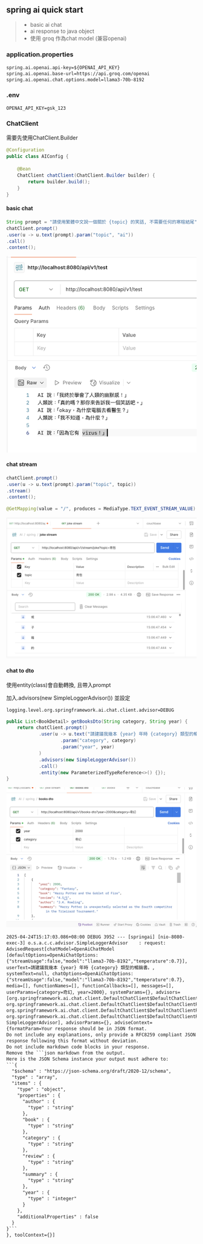 ## spring ai quick start

>- basic ai chat
>- ai response to java object 
>- 使用 groq 作為chat model (兼容openai)


### application.properties
```properties
spring.ai.openai.api-key=${OPENAI_API_KEY}
spring.ai.openai.base-url=https://api.groq.com/openai
spring.ai.openai.chat.options.model=llama3-70b-8192
```

### .env
```
OPENAI_API_KEY=gsk_123
```

### ChatClient
需要先使用ChatClient.Builder
```java
@Configuration
public class AIConfig {

    @Bean
    ChatClient chatClient(ChatClient.Builder builder) {
        return builder.build();
    }
}
```


#### basic chat
```java
String prompt = "請使用繁體中文說一個關於 {topic} 的笑話, 不需要任何的寒暄結尾";
chatClient.prompt()
.user(u -> u.text(prompt).param("topic", "ai"))
.call()
.content();
```

![](src/main/resources/static/chat.png)


#### chat stream
```java
chatClient.prompt()
.user(u -> u.text(prompt).param("topic", topic))
.stream()
.content();
```
```java
@GetMapping(value = "/", produces = MediaType.TEXT_EVENT_STREAM_VALUE)
```
![](src/main/resources/static/chat_stream.png)




#### chat to dto
使用entity(class)會自動轉換, 且帶入prompt

加入.advisors(new SimpleLoggerAdvisor())
並設定
```
logging.level.org.springframework.ai.chat.client.advisor=DEBUG
```
```java
public List<BookDetail> getBooksDto(String category, String year) {
    return chatClient.prompt()
            .user(u -> u.text("請建議我幾本 {year} 年時 {category} 類型的暢銷書。")
                    .param("category", category)
                    .param("year", year)
            )
            .advisors(new SimpleLoggerAdvisor())
            .call()
            .entity(new ParameterizedTypeReference<>() {});
}
```

![](src/main/resources/static/dto.png)

```
2025-04-24T15:17:03.086+08:00 DEBUG 3952 --- [springai] [nio-8080-exec-3] o.s.a.c.c.advisor.SimpleLoggerAdvisor    : request: AdvisedRequest[chatModel=OpenAiChatModel [defaultOptions=OpenAiChatOptions: {"streamUsage":false,"model":"llama3-70b-8192","temperature":0.7}], userText=請建議我幾本 {year} 年時 {category} 類型的暢銷書。, systemText=null, chatOptions=OpenAiChatOptions: {"streamUsage":false,"model":"llama3-70b-8192","temperature":0.7}, media=[], functionNames=[], functionCallbacks=[], messages=[], userParams={category=奇幻, year=2000}, systemParams={}, advisors=[org.springframework.ai.chat.client.DefaultChatClient$DefaultChatClientRequestSpec$1@3b337bdf, org.springframework.ai.chat.client.DefaultChatClient$DefaultChatClientRequestSpec$2@32d03d89, org.springframework.ai.chat.client.DefaultChatClient$DefaultChatClientRequestSpec$1@13b40580, org.springframework.ai.chat.client.DefaultChatClient$DefaultChatClientRequestSpec$2@3ab770db, SimpleLoggerAdvisor], advisorParams={}, adviseContext={formatParam=Your response should be in JSON format.
Do not include any explanations, only provide a RFC8259 compliant JSON response following this format without deviation.
Do not include markdown code blocks in your response.
Remove the ```json markdown from the output.
Here is the JSON Schema instance your output must adhere to:
```{
  "$schema" : "https://json-schema.org/draft/2020-12/schema",
  "type" : "array",
  "items" : {
    "type" : "object",
    "properties" : {
      "author" : {
        "type" : "string"
      },
      "book" : {
        "type" : "string"
      },
      "category" : {
        "type" : "string"
      },
      "review" : {
        "type" : "string"
      },
      "summary" : {
        "type" : "string"
      },
      "year" : {
        "type" : "integer"
      }
    },
    "additionalProperties" : false
  }
}```
}, toolContext={}]
```